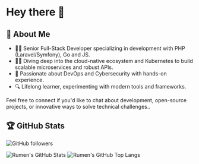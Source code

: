 # Hey there 👋


## 🦄 About Me

- 👨‍💻 Senior Full-Stack Developer specializing in development with PHP (Laravel/Symfony), Go and JS.
- 👨‍🔬 Diving deep into the cloud-native ecosystem and Kubernetes to build scalable microservices and robust APIs.
- 🐳 Passionate about DevOps and Cybersecurity with hands-on experience.
- 🔍 Lifelong learner, experimenting with modern tools and frameworks.

Feel free to connect if you'd like to chat about development, open-source projects, or innovative ways to solve technical challenges..


## 🏆 GitHub Stats

![GitHub followers](https://img.shields.io/github/followers/RumenDamyanov?label=Follow&style=social) 

![Rumen's GitHub Stats](https://github-readme-stats.vercel.app/api?username=RumenDamyanov&show_icons=true&hide=contribs&show=reviews,prs_merged&theme=vue-dark&line_height=24)  ![Rumen's GitHub Top Langs](https://github-readme-stats.vercel.app/api/top-langs/?username=RumenDamyanov&hide=css,scss,html&exclude_repo=archive-kazvam.com&layout=donut&theme=vue-dark)

